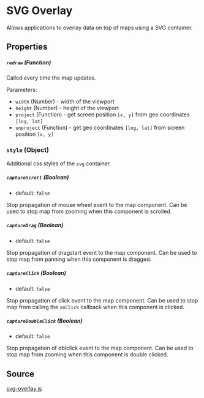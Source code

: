 # SVG Overlay

Allows applications to overlay data on top of maps using a SVG container.

## Properties

##### `redraw` (Function)

Called every time the map updates.

Parameters:
- `width` (Number) - width of the viewport
- `height` (Number) - height of the viewport
- `project` (Function) - get screen position `[x, y]` from geo coordinates `[lng, lat]`
- `unproject` (Function) - get geo coordinates `[lng, lat]` from screen position `[x, y]`

### `style` (Object)

Additional css styles of the `svg` container.

##### `captureScroll` (Boolean)

- default: `false`

Stop propagation of mouse wheel event to the map component. Can be used to stop map from zooming when this component is scrolled.

##### `captureDrag` (Boolean)

- default: `false`

Stop propagation of dragstart event to the map component. Can be used to stop map from panning when this component is dragged.

##### `captureClick` (Boolean)

- default: `false`

Stop propagation of click event to the map component. Can be used to stop map from calling the `onClick` callback when this component is clicked.

##### `captureDoubleClick` (Boolean)

- default: `false`

Stop propagation of dblclick event to the map component. Can be used to stop map from zooming when this component is double clicked.

## Source

[svg-overlay.js](https://github.com/uber/react-map-gl/tree/5.2-release/src/api-reference/svg-overlay.js)
